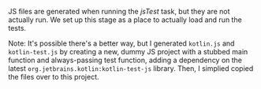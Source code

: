 JS files are generated when running the *jsTest* task, but they are not
actually run. We set up this stage as a place to actually load and run
the tests.

Note: It's possible there's a better way, but I generated `kotlin.js` and
`kotlin-test.js` by creating a new, dummy JS project with a stubbed main
function and always-passing test function, adding a dependency on the latest
`org.jetbrains.kotlin:kotlin-test-js` library. Then, I simplied copied the
files over to this project.
